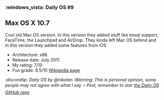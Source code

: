 ### :windows_vista: Daily OS #9
## Max OS X 10.7
Cool old Mac OS version. In this version they added stuff like emoji support, FaceTime, the Launchpad and AirDrop. They kinda left Mac OS behind and in this version they added some features from iOS 
- Architecture: x86
- Release date: July 2011
- My rating: 7/10
- Fun grade: 8.5/10
[Wikipedia page](<https://en.wikipedia.org/wiki/OS_X_Lion>)

*:discordtip: Daily OS by @nikolan*
*:Warning: This is personal opinion, some people may not agree with what I say*
*⭐️ Psst, remember to star [the Daily OS GitHub repo](<https://github.com/nikolan123/daily-os>)*
